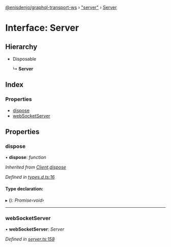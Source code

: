 [@enisdenjo/graphql-transport-ws](../README.md) › ["server"](../modules/_server_.md) › [Server](_server_.server.md)

# Interface: Server

## Hierarchy

* Disposable

  ↳ **Server**

## Index

### Properties

* [dispose](_server_.server.md#dispose)
* [webSocketServer](_server_.server.md#websocketserver)

## Properties

###  dispose

• **dispose**: *function*

*Inherited from [Client](_client_.client.md).[dispose](_client_.client.md#dispose)*

*Defined in [types.d.ts:16](https://github.com/enisdenjo/graphql-transport-ws/blob/eb9f7f0/src/types.d.ts#L16)*

#### Type declaration:

▸ (): *Promise‹void›*

___

###  webSocketServer

• **webSocketServer**: *Server*

*Defined in [server.ts:158](https://github.com/enisdenjo/graphql-transport-ws/blob/eb9f7f0/src/server.ts#L158)*

